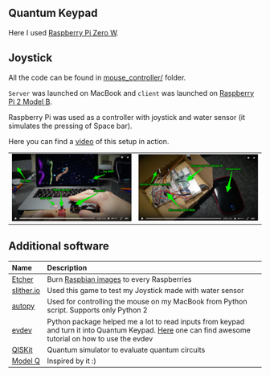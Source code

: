 ## Quantum Keypad

Here I used [Raspberry Pi Zero W](https://www.raspberrypi.org/products/raspberry-pi-zero-w/).



## Joystick

All the code can be found in [mouse_controller/](mouse_controller/) folder.

`Server` was launched on MacBook and `client` was launched on [Raspberry Pi 2 Model B](https://www.raspberrypi.org/products/raspberry-pi-2-model-b/).

Raspberry Pi was used as a controller with joystick and water sensor (it simulates the pressing of Space bar).

Here you can find a [video](https://vk.com/video182954756_456239026) of this setup in action.

<table>
    <tr>
        <td>
            <img src="img/img1.jpg" width="500px">
        </td>
        <td>
            <img src="img/img2.jpg" width="500px">
        </td>
    </tr>
</table>


## Additional software

| Name | Description     |
| :------------- | :------------- |
| [Etcher](https://etcher.io)       | Burn [Raspbian images](https://www.raspberrypi.org/downloads/raspbian/) to every Raspberries      |
| [slither.io](http://slither.io)  | Used this game to test my Joystick made with water sensor  |
| [autopy](https://github.com/msanders/autopy/)  | Used for controlling the mouse on my MacBook from Python script. Supports only Python 2 |
| [evdev](https://github.com/gvalkov/python-evdev)  | Python package helped me a lot to read inputs from keypad and turn it into Quantum Keypad. [Here](http://python-evdev.readthedocs.io/en/latest/tutorial.html) one can find awesome tutorial on how to use the evdev  |
| [QISKit](https://www.qiskit.org)   | Quantum simulator to evaluate quantum circuits  |
| [Model Q](https://www.qiskit.org/modelq/)   | Inspired by it :)  |
